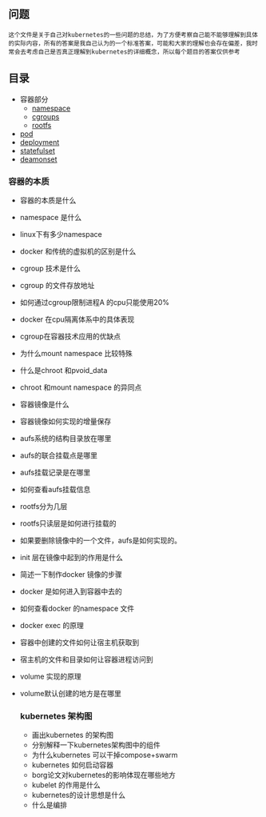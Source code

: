## 问题
    这个文件是关于自己对kubernetes的一些问题的总结，为了方便考察自己能不能够理解到具体的实际内容，所有的答案是我自己认为的一个标准答案，可能和大家的理解也会存在偏差，我时常会去考虑自己是否真正理解到kubernetes的详细概念，所以每个题目的答案仅供参考

## 目录
- 容器部分
  - [namespace](##namespace)
  - [cgroups](##cgroups)
  - [rootfs](##rootfs)
- [pod](##pod)
- [deployment](##deployment)
- [statefulset](##statefulset)
- [deamonset](deamonset)



### 容器的本质

- 容器的本质是什么
- namespace 是什么
- linux下有多少namespace 
- docker 和传统的虚拟机的区别是什么
- cgroup 技术是什么
- cgroup 的文件存放地址
- 如何通过cgroup限制进程A  的cpu只能使用20%
- docker 在cpu隔离体系中的具体表现
- cgroup在容器技术应用的优缺点
- 为什么mount namespace 比较特殊
- 什么是chroot 和pvoid_data
- chroot 和mount namespace 的异同点
- 容器镜像是什么
- 容器镜像如何实现的增量保存
- aufs系统的结构目录放在哪里
- aufs的联合挂载点是哪里
- aufs挂载记录是在哪里
- 如何查看aufs挂载信息
- rootfs分为几层
- rootfs只读层是如何进行挂载的
- 如果要删除镜像中的一个文件，aufs是如何实现的。
- init 层在镜像中起到的作用是什么
- 简述一下制作docker 镜像的步骤
- docker 是如何进入到容器中去的
- 如何查看docker 的namespace 文件
- docker exec 的原理
- 容器中创建的文件如何让宿主机获取到
- 宿主机的文件和目录如何让容器进程访问到
- volume 实现的原理
- volume默认创建的地方是在哪里
  



  ### kubernetes 架构图

  - 画出kubernetes 的架构图
  - 分别解释一下kubernetes架构图中的组件
  - 为什么kubernetes 可以干掉compose+swarm
  - kubernetes 如何启动容器
  - borg论文对kubernetes的影响体现在哪些地方
  - kubelet 的作用是什么
  - kubernetes的设计思想是什么
  - 什么是编排